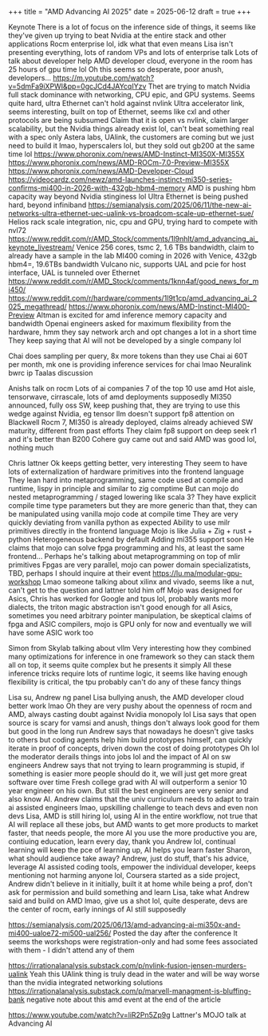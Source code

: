 +++
title = "AMD Advancing AI 2025"
date = 2025-06-12
draft = true
+++

Keynote
There is a lot of focus on the inference side of things, it seems like they've given up trying to beat Nvidia at the entire stack and other applications
Rocm enterprise lol, idk what that even means
Lisa isn't presenting everything, lots of random VPs and lots of enterprise talk
Lots of talk about developer help
AMD developer cloud, everyone in the room has 25 hours of gpu time lol
Oh this seems so desperate, poor anush, developers...
https://m.youtube.com/watch?v=5dmFa9iXPWI&pp=0gcJCd4JAYcqIYzv
Thet are trying to match Nvidia full stack dominance with networking, CPU epic, and GPU systems. Seems quite hard, ultra Ethernet can't hold against nvlink
Ultra accelerator link, seems interesting, built on top of Ethernet, seems like cxl and other protocols are being subsumed
Claim that it is open vs nvlink, claim larger scalability, but the Nvidia things already exist lol, can't beat something real with a spec only
Astera labs, UAlink, the customers are coming but we just need to build it lmao, hyperscalers lol, but they sold out gb200 at the same time lol
https://www.phoronix.com/news/AMD-Instinct-MI350X-MI355X
https://www.phoronix.com/news/AMD-ROCm-7.0-Preview-MI355X
https://www.phoronix.com/news/AMD-Developer-Cloud
https://videocardz.com/newz/amd-launches-instinct-mi350-series-confirms-mi400-in-2026-with-432gb-hbm4-memory
AMD is pushing hbm capacity way beyond Nvidia stinginess lol
Ultra Ethernet is being pushed hard, beyond infiniband
https://semianalysis.com/2025/06/11/the-new-ai-networks-ultra-ethernet-uec-ualink-vs-broadcom-scale-up-ethernet-sue/
Helios rack scale integration, nic, cpu and GPU, trying hard to compete with nvl72
https://www.reddit.com/r/AMD_Stock/comments/1l9nhlt/amd_advancing_ai_keynote_livestream/
Venice 256 cores, tsmc 2, 1.6 TBs bandwidth, claim to already have a sample in the lab
MI400 coming in 2026 with Venice, 432gb hbm4=, 19.6TBs bandwidth
Vulcano nic, supports UAL and pcie for host interface, UAL is tunneled over Ethernet
https://www.reddit.com/r/AMD_Stock/comments/1knn4af/good_news_for_mi450/
https://www.reddit.com/r/hardware/comments/1l9t1cp/amd_advancing_ai_2025_megathread/
https://www.phoronix.com/news/AMD-Instinct-MI400-Preview
Altman is excited for amd inference memory capacity and bandwidth
Openai engineers asked for maximum flexibility from the hardware, hmm they say network arch and opt changes a lot in a short time
They keep saying that AI will not be developed by a single company lol

Chai does sampling per query, 8x more tokens than they use
Chai ai 60T per month, mk one is providing inference services for chai lmao
Neuralink bwrc ip
Taalas discussion

Anishs talk on rocm
Lots of ai companies 7 of the top 10 use amd
Hot aisle, tensorwave, cirrascale, lots of amd deployments supposedly
MI350 announced, fully oss SW, keep pushing that, they are trying to use this wedge against Nvidia, eg tensor llm doesn't support fp8 attention on Blackwell
Rocm 7, MI350 is already deployed, claims already achieved SW maturity, different from past efforts
They claim fp8 support on deep seek r1 and it's better than B200
Cohere guy came out and said AMD was good lol, nothing much

Chris lattner
Ok keeps getting better, very interesting
They seem to have lots of externalization of hardware primitives into the frontend language
They lean hard into metaprogramming, same code used at compile and runtime, lispy in principle and similar to zig comptime
But can mojo do nested metaprogramming / staged lowering like scala 3?
They have explicit compile time type parameters but they are more generic than that, they can be manipulated using vanilla mojo code at compile time
They are very quickly deviating from vanilla python as expected
Ability to use milr primitives directly in the frontend language
Mojo is like Julia + Zig + rust + python
Heterogeneous backend by default
Adding mi355 support soon
He claims that mojo can solve fpga programming and hls, at least the same frontend... Perhaps he's talking about metaprogramming on top of mlir primitives
Fpgas are very parallel, mojo can power domain specializatists, TBD, perhaps I should inquire at their event
https://lu.ma/modular-gpu-workshop
Lmao someone talking about xilinx and vivado, seems like a nut, can't get to the question and lattner told him off
Mojo was designed for Asics, Chris has worked for Google and tpus lol, probably wants more dialects, the triton magic abstraction isn't good enough for all Asics, sometimes you need arbitrary pointer manipulation, be skeptical claims of fpga and ASIC compilers, mojo is GPU only for now and eventually we will have some ASIC work too

Simon from Skylab talking about vllm
Very interesting how they combined many optimizations for inference in one framework so they can stack them all on top, it seems quite complex but he presents it simply
All these inference tricks require lots of runtime logic, it seems like having enough flexibility is critical, the tpu probably can't do any of these fancy things

Lisa su, Andrew ng panel
Lisa bullying anush, the AMD developer cloud better work lmao
Oh they are very pushy about the openness of rocm and AMD, always casting doubt against Nvidia monopoly lol
Lisa says that open source is scary for vamsi and anush, things don't always look good for them but good in the long run
Andrew says that nowadays he doesn't give tasks to others but coding agents help him build prototypes himself, can quickly iterate in proof of concepts, driven down the cost of doing prototypes
Oh lol the moderator derails things into jobs lol and the impact of AI on sw engineers
Andrew says that not trying to learn programming is stupid, if something is easier more people should do it, we will just get more great software over time
Fresh college grad with AI will outperform a senior 10 year engineer on his own. But still the best engineers are very senior and also know AI. Andrew claims that the univ curriculum needs to adapt to train ai assisted engineers lmao, upskilling challenge to teach devs and even non devs
Lisa, AMD is still hiring lol, using AI in the entire workflow, not true that AI will replace all these jobs, but AMD wants to get more products to market faster, that needs people, the more AI you use the more productive you are, contiuing education, learn every day, thank you Andrew lol, continual learning will keep the pce of learning up, AI helps you learn faster
Sharon, what should audience take away?
Andrew, just do stuff, that's his advice, leverage AI assisted coding tools, empower the individual developer, keeps mentioning not harming anyone lol, Coursera started as a side project, Andrew didn't believe in it initially, built it at home while being a prof, don't ask for permission and build something and learn
Lisa, take what Andrew said and build on AMD lmao, give us a shot lol, quite desperate, devs are the center of rocm, early innings of AI still supposedly

https://semianalysis.com/2025/06/13/amd-advancing-ai-mi350x-and-mi400-ualoe72-mi500-ual256/
Posted the day after the conference
It seems the workshops were registration-only and had some fees associated with them - I didn't attend any of them

https://irrationalanalysis.substack.com/p/nvlink-fusion-jensen-murders-ualink
Yeah this UAlink thing is truly dead in the water and will be way worse than the nvidia integrated networking solutions
https://irrationalanalysis.substack.com/p/marvell-managment-is-bluffing-bank
negative note about this amd event at the end of the article

https://www.youtube.com/watch?v=liR2Pn5Zp9g
Lattner's MOJO talk at Advancing AI
